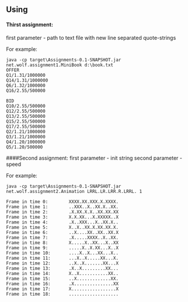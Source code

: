 ## Using

#### Thirst assignment:
first parameter - path to text file with new line separated quote-strings

For example:
```
java -cp target\Assignments-0.1-SNAPSHOT.jar net.wolf.assignment1.MiniBook d:\book.txt
OFFER
Q1/1.31/1000000
Q14/1.31/1000000
Q6/1.32/1000000
Q16/2.55/500000

BID
Q10/2.55/500000
Q12/2.55/500000
Q13/2.55/500000
Q15/2.55/500000
Q17/2.55/500000
Q2/1.21/1000000
Q3/1.21/1000000
Q4/1.20/1000000
Q5/1.20/500000
```

####Second assignment:
first parameter - init string 
second parameter - speed

For example:
```
java -cp target\Assignments-0.1-SNAPSHOT.jar net.wolf.assignment2.Animation LRRL.LR.LRR.R.LRRL. 1

Frame in time 0:        XXXX.XX.XXX.X.XXXX.
Frame in time 1:        ..XXX..X..XX.X..XX.
Frame in time 2:        .X.XX.X.X..XX.XX.XX
Frame in time 3:        X.X.XX...X.XXXXX..X
Frame in time 4:        .X..XXX...X..XX.X..
Frame in time 5:        X..X..XX.X.XX.XX.X.
Frame in time 6:        ..X....XX..XX..XX.X
Frame in time 7:        .X.....XXXX..X..XX.
Frame in time 8:        X.....X..XX...X..XX
Frame in time 9:        .....X..X.XX...X..X
Frame in time 10:       ....X..X...XX...X..
Frame in time 11:       ...X..X.....XX...X.
Frame in time 12:       ..X..X.......XX...X
Frame in time 13:       .X..X.........XX...
Frame in time 14:       X..X...........XX..
Frame in time 15:       ..X.............XX.
Frame in time 16:       .X...............XX
Frame in time 17:       X.................X
Frame in time 18:       ...................
```

